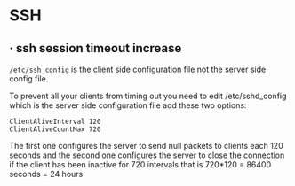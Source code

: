 # SSH

## · ssh session timeout increase

```/etc/ssh_config``` is the client side configuration file not the server side config file.

To prevent all your clients from timing out you need to edit /etc/sshd_config which is the server side configuration file add these two options:
```
ClientAliveInterval 120
ClientAliveCountMax 720
````
The first one configures the server to send null packets to clients each 120 seconds and the second one configures the server to close the connection if the client has been inactive for 720 intervals that is 720*120 = 86400 seconds = 24 hours
